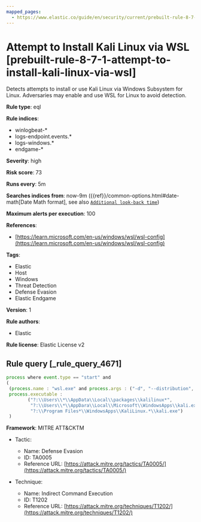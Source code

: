 ```yaml
---
mapped_pages:
  - https://www.elastic.co/guide/en/security/current/prebuilt-rule-8-7-1-attempt-to-install-kali-linux-via-wsl.html
---
```


# Attempt to Install Kali Linux via WSL [prebuilt-rule-8-7-1-attempt-to-install-kali-linux-via-wsl]

Detects attempts to install or use Kali Linux via Windows Subsystem for Linux. Adversaries may enable and use WSL for Linux to avoid detection.

**Rule type**: eql

**Rule indices**:

* winlogbeat-*
* logs-endpoint.events.*
* logs-windows.*
* endgame-*

**Severity**: high

**Risk score**: 73

**Runs every**: 5m

**Searches indices from**: now-9m ({{ref}}/common-options.html#date-math[Date Math format], see also [`Additional look-back time`](docs-content://solutions/security/detect-and-alert/create-detection-rule.md#rule-schedule))

**Maximum alerts per execution**: 100

**References**:

* [https://learn.microsoft.com/en-us/windows/wsl/wsl-config](https://learn.microsoft.com/en-us/windows/wsl/wsl-config)

**Tags**:

* Elastic
* Host
* Windows
* Threat Detection
* Defense Evasion
* Elastic Endgame

**Version**: 1

**Rule authors**:

* Elastic

**Rule license**: Elastic License v2

## Rule query [_rule_query_4671]

```js
process where event.type == "start" and
(
 (process.name : "wsl.exe" and process.args : ("-d", "--distribution", "-i", "--install") and process.args : "kali*") or
 process.executable :
        ("?:\\Users\\*\\AppData\\Local\\packages\\kalilinux*",
         "?:\\Users\\*\\AppDara\\Local\\Microsoft\\WindowsApps\\kali.exe",
         "?:\\Program Files*\\WindowsApps\\KaliLinux.*\\kali.exe")
 )
```

**Framework**: MITRE ATT&CKTM

* Tactic:

    * Name: Defense Evasion
    * ID: TA0005
    * Reference URL: [https://attack.mitre.org/tactics/TA0005/](https://attack.mitre.org/tactics/TA0005/)

* Technique:

    * Name: Indirect Command Execution
    * ID: T1202
    * Reference URL: [https://attack.mitre.org/techniques/T1202/](https://attack.mitre.org/techniques/T1202/)



